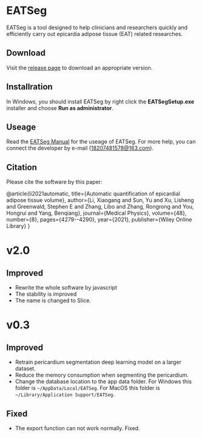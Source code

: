 # EATSeg
EATSeg is a tool designed to help clinicians and researchers quickly and efficiently carry out epicardia adipose tissue (EAT) related researches.

## Download

Visit the [release page](https://github.com/MountainAndMorning/EATSeg/releases) to download an appropriate version.

## Installration

In Windows, you should install EATSeg by right click the **EATSegSetup.exe** installer and choose **Run as administrator**. 

## Useage

Read the [EATSeg Manual](https://github.com/MountainAndMorning/EATSeg/blob/main/EATSeg%20Manual.pdf) for the useage of EATSeg. For more help, you can connect the developer by e-mail (18207481578@163.com).

## Citation

Please cite the software by this paper:

@article{li2021automatic,
  title={Automatic quantification of epicardial adipose tissue volume},
  author={Li, Xiaogang and Sun, Yu and Xu, Lisheng and Greenwald, Stephen E and Zhang, Libo and Zhang, Rongrong and You, Hongrui and Yang, Benqiang},
  journal={Medical Physics},
  volume={48},
  number={8},
  pages={4279--4290},
  year={2021},
  publisher={Wiley Online Library}
}

# v2.0
## Improved
- Rewrite the whole software by javascript
- The stability is improved
- The name is changed to Slice.

# v0.3
## Improved
- Retrain pericardium segmentation deep learning model on  a larger dataset.
- Reduce the memory consumption when segmenting the pericardium.
- Change the database location to the app data folder. For Windows this folder is `~/AppData/Local/EATSeg`. For MacOS this folder is `~/Library/Application Support/EATSeg`.

## Fixed
- The export function can not work normally. Fixed.




